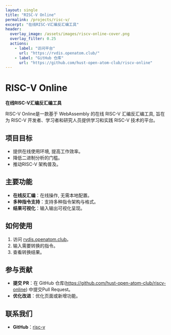 ```yaml
---
layout: single
title: "RISC-V Online"
permalink: /projects/risc-v/
excerpt: "在线RISC-V汇编反汇编工具"
header:
  overlay_image: /assets/images/riscv-online-cover.png
  overlay_filter: 0.25
  actions:
    - label: "访问平台"
      url: "https://rvdis.openatom.club/"
    - label: "GitHub 仓库"
      url: "https://github.com/hust-open-atom-club/riscv-online"
---
```


# RISC-V Online 

**在线RISC-V汇编反汇编工具**

RISC-V Online是一款基于 WebAssembly 的在线 RISC-V 汇编反汇编工具, 旨在为 RISC-V 开发者、学习者和研究人员提供学习和实践 RISC-V 技术的平台。

## 项目目标
- 提供在线使用环境, 提高工作效率。
- 降低二进制分析的门槛。
- 推动RISC-V 架构普及。

## 主要功能
- **在线反汇编**：在线操作, 无需本地配置。
- **多种指令支持**：支持多种指令架构与格式。
- **结果可视化**：输入输出可视化呈现。

## 如何使用
1. 访问 [rvdis.openatom.club](https://rvdis.openatom.club/)。
2. 输入需要转换的指令。
3. 查看转换结果。

## 参与贡献
- **提交 PR**：在 GitHub 仓库(https://github.com/hust-open-atom-club/riscv-online) 中提交Pull Request。
- **优化改进**：优化页面或新增功能。

## 联系我们
- **GitHub**：[risc-v](https://github.com/hust-open-atom-club/risc-v)
<!-- - **邮箱**： -->
